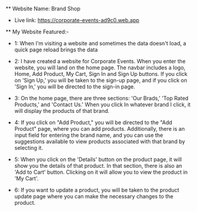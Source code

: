 
** Website Name: Brand Shop
- Live link: <a>https://corporate-events-ad9c0.web.app</a>


** My Website Featured:- 

- 1: When I'm visiting a website and sometimes the data doesn't load, a quick page reload brings the data

- 2: I have created a website for Corporate Events. When you enter the website, you will land on the home page. The navbar includes a logo, Home, Add Product, My Cart, Sign In and Sign Up buttons. If you click on 'Sign Up,' you will be taken to the sign-up page, and if you click on 'Sign In,' you will be directed to the sign-in page.

- 3: On the home page, there are three sections: 'Our Brads,' 'Top Rated Products,' and 'Contact Us.' When you click In whatever brand I click, it will display the products of that brand. 

- 4: If you click on "Add Product," you will be directed to the "Add Product" page, where you can add products. Additionally, there is an input field for entering the brand name, and you can use the suggestions available to view products associated with that brand by selecting it.

- 5: When you click on the 'Details' button on the product page, it will show you the details of that product. In that section, there is also an 'Add to Cart' button. Clicking on it will allow you to view the product in 'My Cart'.

- 6: If you want to update a product, you will be taken to the product update page where you can make the necessary changes to the product.

